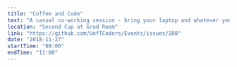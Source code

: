 ```yaml
---
title: "Coffee and Code"
text: "A casual co-working session - bring your laptop and whatever you're working on!"
location: "Second Cup at Grad Room"
link: "https://github.com/UofTCoders/Events/issues/208"
date: "2018-11-27"
startTime: "09:00"
endTime: "11:00"
---
```

